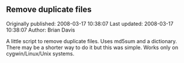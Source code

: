 ## Remove duplicate files

Originally published: 2008-03-17 10:38:07
Last updated: 2008-03-17 10:38:07
Author: Brian Davis

A little script to remove duplicate files. Uses md5sum and a dictionary. There may be a shorter way to do it but this was simple. Works only on cygwin/Linux/Unix systems.